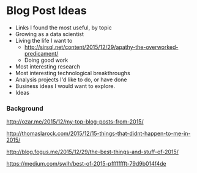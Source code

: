 # Blog Post Ideas

* Links I found the most useful, by topic
* Growing as a data scientist
* Living the life I want to
	* http://sirsql.net/content/2015/12/29/apathy-the-overworked-predicament/
	* Doing good work
* Most interesting research
* Most interesting technological breakthroughs
* Analysis projects I'd like to do, or have done
* Business ideas I would want to explore. 
* Ideas

### Background

http://ozar.me/2015/12/my-top-blog-posts-from-2015/

http://thomaslarock.com/2015/12/15-things-that-didnt-happen-to-me-in-2015/

http://blog.fogus.me/2015/12/29/the-best-things-and-stuff-of-2015/


https://medium.com/swlh/best-of-2015-pfffffffft-79d9b014f4de